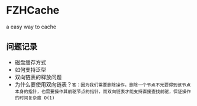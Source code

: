 # FZHCache
a easy way to cache

## 问题记录
* 磁盘缓存方式
* 如何支持泛型
* 双向链表的释放问题
* 为什么要使用双向链表？`答：因为我们需要删除操作。删除一个节点不光要得到该节点本身的指针，也需要操作其前驱节点的指针，而双向链表才能支持直接查找前驱，保证操作的时间复杂度 O(1)`
